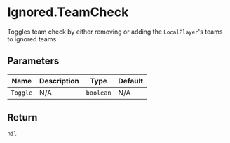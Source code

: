 # Ignored.TeamCheck
Toggles team check by either removing or adding the `LocalPlayer`'s teams to ignored teams.

## Parameters
| Name     | Description | Type      | Default |
| -------- | ----------- | --------- | ------- |
| `Toggle` | N/A         | `boolean` | N/A     |

## Return
`nil`